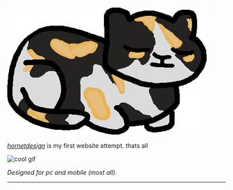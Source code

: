 ![hornet logo](images/hornet.png)


*[hornetdesign](https://hornetdesign.netlify.app/)* is my first website attempt. thats all

![cool gif](https://media.discordapp.net/attachments/486284970806083584/909724258849140756/amogus.gif)

*Designed for pc and mobile (most all).*

---


